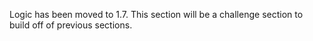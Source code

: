 Logic has been moved to 1.7. This section will be a challenge section to build off of previous sections.
